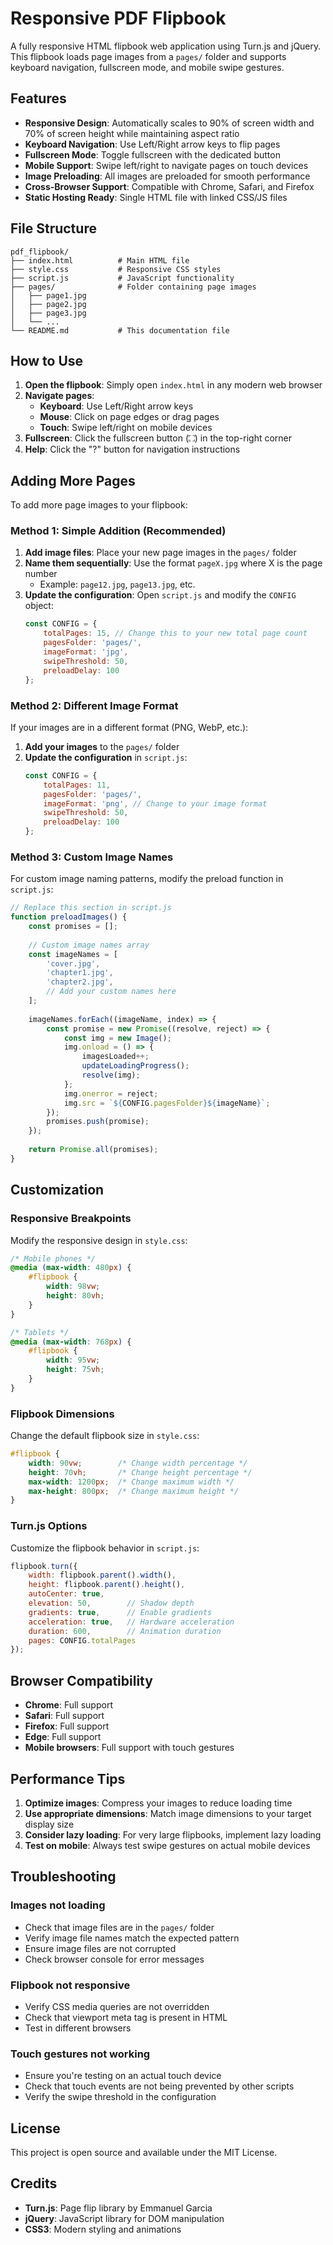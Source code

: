 # Responsive PDF Flipbook

A fully responsive HTML flipbook web application using Turn.js and jQuery. This flipbook loads page images from a `pages/` folder and supports keyboard navigation, fullscreen mode, and mobile swipe gestures.

## Features

- **Responsive Design**: Automatically scales to 90% of screen width and 70% of screen height while maintaining aspect ratio
- **Keyboard Navigation**: Use Left/Right arrow keys to flip pages
- **Fullscreen Mode**: Toggle fullscreen with the dedicated button
- **Mobile Support**: Swipe left/right to navigate pages on touch devices
- **Image Preloading**: All images are preloaded for smooth performance
- **Cross-Browser Support**: Compatible with Chrome, Safari, and Firefox
- **Static Hosting Ready**: Single HTML file with linked CSS/JS files

## File Structure

```
pdf_flipbook/
├── index.html          # Main HTML file
├── style.css           # Responsive CSS styles
├── script.js           # JavaScript functionality
├── pages/              # Folder containing page images
│   ├── page1.jpg
│   ├── page2.jpg
│   ├── page3.jpg
│   └── ...
└── README.md           # This documentation file
```

## How to Use

1. **Open the flipbook**: Simply open `index.html` in any modern web browser
2. **Navigate pages**:
   - **Keyboard**: Use Left/Right arrow keys
   - **Mouse**: Click on page edges or drag pages
   - **Touch**: Swipe left/right on mobile devices
3. **Fullscreen**: Click the fullscreen button (⛶) in the top-right corner
4. **Help**: Click the "?" button for navigation instructions

## Adding More Pages

To add more page images to your flipbook:

### Method 1: Simple Addition (Recommended)

1. **Add image files**: Place your new page images in the `pages/` folder
2. **Name them sequentially**: Use the format `pageX.jpg` where X is the page number
   - Example: `page12.jpg`, `page13.jpg`, etc.
3. **Update the configuration**: Open `script.js` and modify the `CONFIG` object:
   ```javascript
   const CONFIG = {
       totalPages: 15, // Change this to your new total page count
       pagesFolder: 'pages/',
       imageFormat: 'jpg',
       swipeThreshold: 50,
       preloadDelay: 100
   };
   ```

### Method 2: Different Image Format

If your images are in a different format (PNG, WebP, etc.):

1. **Add your images** to the `pages/` folder
2. **Update the configuration** in `script.js`:
   ```javascript
   const CONFIG = {
       totalPages: 11,
       pagesFolder: 'pages/',
       imageFormat: 'png', // Change to your image format
       swipeThreshold: 50,
       preloadDelay: 100
   };
   ```

### Method 3: Custom Image Names

For custom image naming patterns, modify the preload function in `script.js`:

```javascript
// Replace this section in script.js
function preloadImages() {
    const promises = [];
    
    // Custom image names array
    const imageNames = [
        'cover.jpg',
        'chapter1.jpg',
        'chapter2.jpg',
        // Add your custom names here
    ];
    
    imageNames.forEach((imageName, index) => {
        const promise = new Promise((resolve, reject) => {
            const img = new Image();
            img.onload = () => {
                imagesLoaded++;
                updateLoadingProgress();
                resolve(img);
            };
            img.onerror = reject;
            img.src = `${CONFIG.pagesFolder}${imageName}`;
        });
        promises.push(promise);
    });
    
    return Promise.all(promises);
}
```

## Customization

### Responsive Breakpoints

Modify the responsive design in `style.css`:

```css
/* Mobile phones */
@media (max-width: 480px) {
    #flipbook {
        width: 98vw;
        height: 80vh;
    }
}

/* Tablets */
@media (max-width: 768px) {
    #flipbook {
        width: 95vw;
        height: 75vh;
    }
}
```

### Flipbook Dimensions

Change the default flipbook size in `style.css`:

```css
#flipbook {
    width: 90vw;        /* Change width percentage */
    height: 70vh;       /* Change height percentage */
    max-width: 1200px;  /* Change maximum width */
    max-height: 800px;  /* Change maximum height */
}
```

### Turn.js Options

Customize the flipbook behavior in `script.js`:

```javascript
flipbook.turn({
    width: flipbook.parent().width(),
    height: flipbook.parent().height(),
    autoCenter: true,
    elevation: 50,        // Shadow depth
    gradients: true,      // Enable gradients
    acceleration: true,   // Hardware acceleration
    duration: 600,        // Animation duration
    pages: CONFIG.totalPages
});
```

## Browser Compatibility

- **Chrome**: Full support
- **Safari**: Full support
- **Firefox**: Full support
- **Edge**: Full support
- **Mobile browsers**: Full support with touch gestures

## Performance Tips

1. **Optimize images**: Compress your images to reduce loading time
2. **Use appropriate dimensions**: Match image dimensions to your target display size
3. **Consider lazy loading**: For very large flipbooks, implement lazy loading
4. **Test on mobile**: Always test swipe gestures on actual mobile devices

## Troubleshooting

### Images not loading
- Check that image files are in the `pages/` folder
- Verify image file names match the expected pattern
- Ensure image files are not corrupted
- Check browser console for error messages

### Flipbook not responsive
- Verify CSS media queries are not overridden
- Check that viewport meta tag is present in HTML
- Test in different browsers

### Touch gestures not working
- Ensure you're testing on an actual touch device
- Check that touch events are not being prevented by other scripts
- Verify the swipe threshold in the configuration

## License

This project is open source and available under the MIT License.

## Credits

- **Turn.js**: Page flip library by Emmanuel Garcia
- **jQuery**: JavaScript library for DOM manipulation
- **CSS3**: Modern styling and animations
